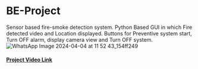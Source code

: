 # BE-Project
Sensor based fire-smoke detection system.
Python Based GUI in which Fire detected video and Location displayed. Buttons for Preventive system start, Turn OFF alarm, display camera view and Turn OFF system.  
![WhatsApp Image 2024-04-04 at 11 52 43_154ff249](https://github.com/Pratikpd14/BE-Project/assets/87378215/269ea50a-c080-40d0-8ed9-8105f28336dc)
<h4><a href="https://youtu.be/bZTyX9vgHsE?si=FQp6Y2Vq41Ql1Yre"target="main" title="Sensor Based Fire Smoke Detection System in Railways Coaches">Project Video Link</a></h4>
